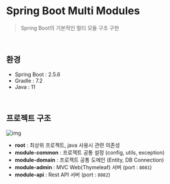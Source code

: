 # Spring Boot Multi Modules
> Spring Boot의 기본적인 멀티 모듈 구조 구현

<br>

## 환경

- Spring Boot : 2.5.6
- Gradle : 7.2
- Java : 11

<br>

## 프로젝트 구조

![img](https://user-images.githubusercontent.com/71180414/138574281-20536624-6ba5-4a6c-9b72-644bd698f43b.png)


- **root** : 최상위 프로젝트, java 사용시 관련 의존성
- **module-common** : 프로젝트 공통 설정 (config, utils, exception)
- **module-domain** : 프로젝트 공통 도메인 (Entity, DB Connection)
- **module-admin** : MVC Web(Thymeleaf) 서버 (port : `8081`)
- **module-api** : Rest API 서버 (port : `8082`)

<br>